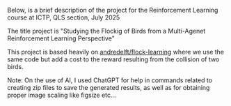 Below, is a brief description of the project for the Reinforcement Learning course at ICTP, QLS section, July 2025

The title project is "Studying the Flockig of Birds from a Multi-Agenet Reinforcement Learning Perspective"

This project is based heavily on [andredelft/flock-learning](https://github.com/andredelft/flock-learning) where we use the same code but add a cost to the reward resulting from the collision of two birds.

Note: On the use of AI, I used ChatGPT for help in commands related to creating zip files to save the generated results, as well as for obtaining proper image scaling like figsize etc...
